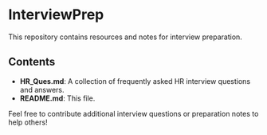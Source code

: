 ﻿# InterviewPrep

This repository contains resources and notes for interview preparation.

## Contents

- **HR_Ques.md**: A collection of frequently asked HR interview questions and answers.
- **README.md**: This file.

Feel free to contribute additional interview questions or preparation notes to help others!

